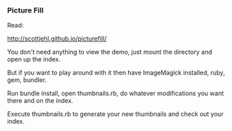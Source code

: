 ### Picture Fill ###

Read:

http://scottjehl.github.io/picturefill/

You don't need anything to view the demo, just mount the directory and open up the index.

But if you want to play around with it then have ImageMagick installed, ruby, gem, bundler.

Run bundle install, open thumbnails.rb, do whatever modifications you want there and on the index.

Execute thumbnails.rb to generate your new thumbnails and check out your index.
